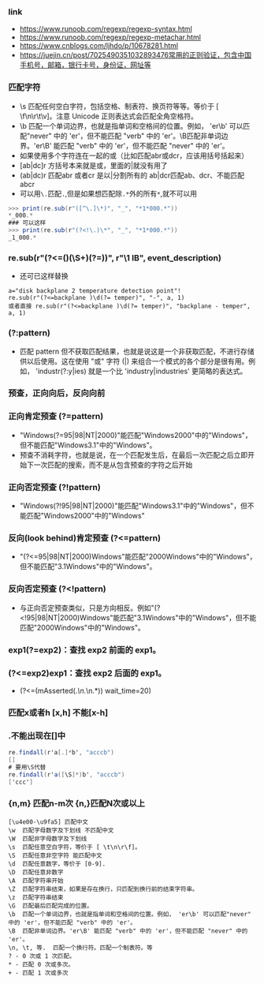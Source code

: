 ### link
- https://www.runoob.com/regexp/regexp-syntax.html
- https://www.runoob.com/regexp/regexp-metachar.html
- https://www.cnblogs.com/ljhdo/p/10678281.html
- https://juejin.cn/post/7025490351032893476常用的正则验证，包含中国手机号，邮箱，银行卡号，身份证，网址等
### 匹配字符
- \s 匹配任何空白字符，包括空格、制表符、换页符等等。等价于 [ \f\n\r\t\v]。注意 Unicode 正则表达式会匹配全角空格符。
- \b 匹配一个单词边界，也就是指单词和空格间的位置。例如， 'er\b' 可以匹配"never" 中的 'er'，但不能匹配 "verb" 中的 'er'。\B匹配非单词边界。'er\B' 能匹配 "verb" 中的 'er'，但不能匹配 "never" 中的 'er'。
- 如果使用多个字符连在一起的或（比如匹配abr或dcr，应该用括号括起来）
- [ab|dc]r 方括号本来就是或，里面的|就没有用了
- (ab|dc)r 匹配abr 或者cr 是以|分割所有的 ab|dcr匹配ab、dcr、不能匹配abcr
- 可以用`\.`匹配`.`,但是如果想匹配除`.*`外的所有`*`,就不可以用
```cs
>>> print(re.sub(r"([^\.]\*)", "_", "*1*000.*")) 
*_000.*
### 可以这样
>>> print(re.sub(r"(?<!\.)\*", "_", "*1*000.*")) 
_1_000.*
```
### re.sub(r"(?<=\()(\S+)(?=\))", r"\1 IB", event_description) 
- 还可已这样替换
```
a="disk backplane 2 temperature detection point"!
re.sub(r"(?<=backplane )\d(?= temper)", "-", a, 1)
或者直接 re.sub(r"(?<=backplane )\d(?= temper)", "backplane - temper", a, 1)
```

### (?:pattern)	
- 匹配 pattern 但不获取匹配结果，也就是说这是一个非获取匹配，不进行存储供以后使用。这在使用 "或" 字符 (|) 来组合一个模式的各个部分是很有用。例如， 'industr(?:y|ies) 就是一个比 'industry|industries' 更简略的表达式。
### 预查，正向向后，反向向前
### 正向肯定预查 (?=pattern)
- "Windows(?=95|98|NT|2000)"能匹配"Windows2000"中的"Windows"，但不能匹配"Windows3.1"中的"Windows"。
- 预查不消耗字符，也就是说，在一个匹配发生后，在最后一次匹配之后立即开始下一次匹配的搜索，而不是从包含预查的字符之后开始
### 正向否定预查 (?!pattern)
- "Windows(?!95|98|NT|2000)"能匹配"Windows3.1"中的"Windows"，但不能匹配"Windows2000"中的"Windows"
### 反向(look behind)肯定预查 (?<=pattern)
- "(?<=95|98|NT|2000)Windows"能匹配"2000Windows"中的"Windows"，但不能匹配"3.1Windows"中的"Windows"。
### 反向否定预查 (?<!pattern)
- 与正向否定预查类似，只是方向相反。例如"(?<!95|98|NT|2000)Windows"能匹配"3.1Windows"中的"Windows"，但不能匹配"2000Windows"中的"Windows"。

### exp1(?=exp2)：查找 exp2 前面的 exp1。
### (?<=exp2)exp1：查找 exp2 后面的 exp1。
- (?<=(mAsserted\(.*\n.*\n.*)) wait_time=20\)
### 匹配x或者h [x,h] 不能[x-h]

### .不能出现在[]中
```cs
re.findall(r'a[.]*b', "acccb")
[]
# 要用\S代替
re.findall(r'a([\S]*)b', "acccb")
['ccc']
```
### {n,m} 匹配n-m次 {n,}匹配N次或以上

```
[\u4e00-\u9fa5] 匹配中文
\w	匹配字母数字及下划线 不匹配中文
\W	匹配非字母数字及下划线
\s	匹配任意空白字符，等价于 [ \t\n\r\f]。
\S	匹配任意非空字符 能匹配中文
\d	匹配任意数字，等价于 [0-9].
\D	匹配任意非数字
\A	匹配字符串开始
\Z	匹配字符串结束，如果是存在换行，只匹配到换行前的结束字符串。
\z	匹配字符串结束
\G	匹配最后匹配完成的位置。
\b	匹配一个单词边界，也就是指单词和空格间的位置。例如， 'er\b' 可以匹配"never" 中的 'er'，但不能匹配 "verb" 中的 'er'。
\B	匹配非单词边界。'er\B' 能匹配 "verb" 中的 'er'，但不能匹配 "never" 中的 'er'。
\n, \t, 等.	匹配一个换行符。匹配一个制表符。等
? - 0 次或 1 次匹配。
* - 匹配 0 次或多次。
+ - 匹配 1 次或多次
```